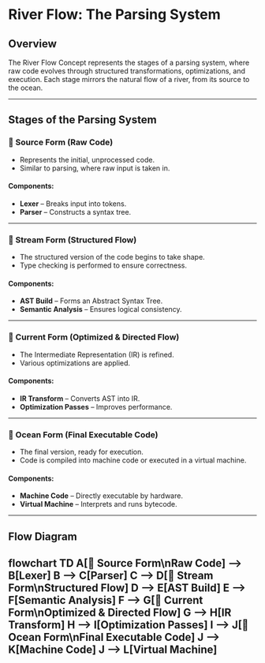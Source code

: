 # River Flow: The Parsing System

## Overview
The River Flow Concept represents the stages of a parsing system, where raw code evolves through structured transformations, optimizations, and execution. Each stage mirrors the natural flow of a river, from its source to the ocean.

---

## Stages of the Parsing System

### 🌊 Source Form (Raw Code)
- Represents the initial, unprocessed code.
- Similar to parsing, where raw input is taken in.

#### Components:
- **Lexer** – Breaks input into tokens.
- **Parser** – Constructs a syntax tree.

---

### 🌊 Stream Form (Structured Flow)
- The structured version of the code begins to take shape.
- Type checking is performed to ensure correctness.

#### Components:
- **AST Build** – Forms an Abstract Syntax Tree.
- **Semantic Analysis** – Ensures logical consistency.

---

### 🌊 Current Form (Optimized & Directed Flow)
- The Intermediate Representation (IR) is refined.
- Various optimizations are applied.

#### Components:
- **IR Transform** – Converts AST into IR.
- **Optimization Passes** – Improves performance.

---

### 🌊 Ocean Form (Final Executable Code)
- The final version, ready for execution.
- Code is compiled into machine code or executed in a virtual machine.

#### Components:
- **Machine Code** – Directly executable by hardware.
- **Virtual Machine** – Interprets and runs bytecode.

---

## Flow Diagram
flowchart TD
A[🌊 Source Form\nRaw Code] --> B[Lexer]
B --> C[Parser]
C --> D[🌊 Stream Form\nStructured Flow]
D --> E[AST Build]
E --> F[Semantic Analysis]
F --> G[🌊 Current Form\nOptimized & Directed Flow]
G --> H[IR Transform]
H --> I[Optimization Passes]
I --> J[🌊 Ocean Form\nFinal Executable Code]
J --> K[Machine Code]
J --> L[Virtual Machine]
---